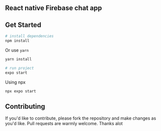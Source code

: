 ## React native Firebase chat app

## Get Started
``` bash
# install dependencies
npm install
```
Or use `yarn`
``` bash
yarn install
```
``` bash
# run project
expo start
```
Using npx
```bash
npx expo start
```
## Contributing

If you'd like to contribute, please fork the repository and make changes as
you'd like. Pull requests are warmly welcome. Thanks alot
